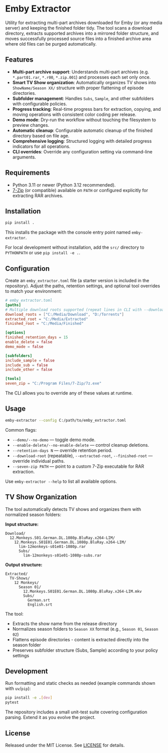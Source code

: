 # Emby Extractor

Utility for extracting multi-part archives downloaded for Emby (or any media server) and keeping the finished folder tidy. The tool scans a download directory, extracts supported archives into a mirrored folder structure, and moves successfully processed source files into a finished archive area where old files can be purged automatically.

## Features
- **Multi-part archive support**: Understands multi-part archives (e.g. `*.part01.rar`, `*.r00`, `*.zip.001`) and processes each set only once.
- **Smart TV Show organization**: Automatically organizes TV shows into `ShowName/Season XX/` structure with proper flattening of episode directories.
- **Subfolder management**: Handles `Subs`, `Sample`, and other subfolders with configurable policies.
- **Progress tracking**: Real-time progress bars for extraction, copying, and moving operations with consistent color coding per release.
- **Demo mode**: Dry-run the workflow without touching the filesystem to preview changes.
- **Automatic cleanup**: Configurable automatic cleanup of the finished directory based on file age.
- **Comprehensive logging**: Structured logging with detailed progress indicators for all operations.
- **CLI overrides**: Override any configuration setting via command-line arguments.

## Requirements
- Python 3.11 or newer (Python 3.12 recommended).
- [7-Zip](https://www.7-zip.org/) (or compatible) available on `PATH` or configured explicitly for extracting RAR archives.

## Installation
```bash
pip install .
```
This installs the package with the console entry point named `emby-extractor`.

For local development without installation, add the `src/` directory to `PYTHONPATH` or use `pip install -e .`.

## Configuration
Create an `emby_extractor.toml` file (a starter version is included in the repository). Adjust the paths, retention settings, and optional tool overrides to match your environment:

```toml
# emby_extractor.toml
[paths]
# Multiple download roots supported (repeat lines in CLI with --download-root):
download_roots = ["C:/Media/Download", "D:/Torrents"]
extracted_root = "C:/Media/Extracted"
finished_root = "C:/Media/Finished"

[options]
finished_retention_days = 15
enable_delete = false
demo_mode = false

[subfolders]
include_sample = false
include_sub = false
include_other = false

[tools]
seven_zip = "C:/Program Files/7-Zip/7z.exe"
```

The CLI allows you to override any of these values at runtime.

## Usage
```bash
emby-extractor --config C:/path/to/emby_extractor.toml
```

Common flags:
- `--demo/--no-demo` — toggle demo mode.
- `--enable-delete/--no-enable-delete` — control cleanup deletions.
- `--retention-days N` — override retention period.
- `--download-root` (repeatable), `--extracted-root`, `--finished-root` — override individual paths.
- `--seven-zip PATH` — point to a custom 7-Zip executable for RAR extraction.

Use `emby-extractor --help` to list all available options.

## TV Show Organization

The tool automatically detects TV shows and organizes them with normalized season folders:

**Input structure:**
```
Download/
  12.Monkeys.S01.German.DL.1080p.BluRay.x264-LIM/
    12.Monkeys.S01E01.German.DL.1080p.BluRay.x264-LIM/
      lim-12monkeys-s01e01-1080p.rar
      Subs/
        lim-12monkeys-s01e01-1080p-subs.rar
```

**Output structure:**
```
Extracted/
  TV-Shows/
    12 Monkeys/
      Season 01/
        12.Monkeys.S01E01.German.DL.1080p.BluRay.x264-LIM.mkv
        Subs/
          German.srt
          English.srt
```

The tool:
- Extracts the show name from the release directory
- Normalizes season folders to `Season XX` format (e.g., `Season 01`, `Season 02`)
- Flattens episode directories - content is extracted directly into the season folder
- Preserves subfolder structure (Subs, Sample) according to your policy settings

## Development
Run formatting and static checks as needed (example commands shown with `uv`/`pip`):
```bash
pip install -e .[dev]
pytest
```

The repository includes a small unit-test suite covering configuration parsing. Extend it as you evolve the project.

## License
Released under the MIT License. See [LICENSE](LICENSE) for details.